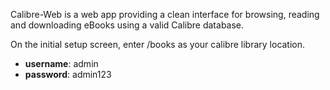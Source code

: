 Calibre-Web is a web app providing a clean interface for browsing, reading and downloading eBooks using a valid Calibre database.

On the initial setup screen, enter /books as your calibre library location.

- **username**: admin
- **password**: admin123
<br />